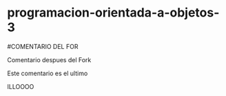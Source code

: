 # programacion-orientada-a-objetos-3

#COMENTARIO DEL FOR

Comentario despues del Fork

Este comentario es el ultimo

ILLOOOO
